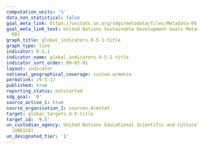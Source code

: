 ```yaml
---
computation_units: '%'
data_non_statistical: false
goal_meta_link: https://unstats.un.org/sdgs/metadata/files/Metadata-09-05-01.pdf
goal_meta_link_text: United Nations Sustainable Development Goals Metadata (PDF 382
  KB)
graph_title: global_indicators.9-5-1-title
graph_type: line
indicator: 9.5.1
indicator_name: global_indicators.9-5-1-title
indicator_sort_order: 09-05-01
layout: indicator
national_geographical_coverage: custom.armenia
permalink: /9-5-1/
published: true
reporting_status: notstarted
sdg_goal: '9'
source_active_1: true
source_organisation_1: sources.Armstat
target: global_targets.9-5-title
target_id: '9.5'
un_custodian_agency: United Nations Educational Scientific and Cultural Organization
  (UNESCO)
un_designated_tier: '1'
---
```

